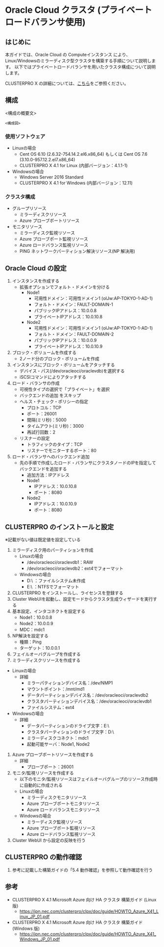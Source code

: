 Oracle Cloud クラスタ (プライベートロードバランサ使用)
===

はじめに
---
本ガイドでは、Oracle Cloud の Computeインスタンス により、Linux/Windowsのミラーディスク型クラスタを構築する手順について説明します。
以下ではプライベートロードバランサを用いたクラスタ構成について説明します。

CLUSTERPRO X の詳細については、[こちら](https://jpn.nec.com/clusterpro/clpx/index.html)をご参照ください。


構成
---
<構成の概要文>
```
<構成図>
```

### 使用ソフトウェア
- Linuxの場合
  - Cent OS 6.10 (2.6.32-754.14.2.el6.x86_64)
    もしくは
    Cent OS 7.6 (3.10.0-957.12.2.el7.x86_64)
  - CLUSTERPRO X 4.1 for Linux (内部バージョン：4.1.1-1)
- Windowsの場合
  - Windows Server 2016 Standard
  - CLUSTERPRO X 4.1 for Windows (内部バージョン：12.11)


### クラスタ構成
- グループリソース
  - ミラーディスクリソース
  - Azure プローブポートリソース
- モニタリソース
  - ミラーディスク監視リソース
  - Azure プローブポート監視リソース
  - Azure ロードバランス監視リソース
  - PING ネットワークパーティション解決リソース(NP 解決用)

Oracle Cloud の設定
---
1. インスタンスを作成する
   - 拡張オプションでフォルト・ドメインを分ける
     - Node1
        - 可用性ドメイン：可用性ドメイン1 (oIJw:AP-TOKYO-1-AD-1) 
        - フォルト・ドメイン：FAULT-DOMAIN-1
        - パブリックIPアドレス：10.0.0.8
        - プライベートIPアドレス：10.0.10.8
     - Node2
        - 可用性ドメイン：可用性ドメイン1 (oIJw:AP-TOKYO-1-AD-1)
        - フォルト・ドメイン：FAULT-DOMAIN-2
        - パブリックIPアドレス：10.0.0.9
        - プライベートIPアドレス：10.0.10.9
1. ブロック・ボリュームを作成する
   - 2ノード分のブロック・ボリュームを作成
1. インスタンスにブロック・ボリュームをアタッチする
   - デバイス・パス(/dev/oracleoci/oraclevdb)を選択する
   - iSCSIコマンドによりアタッチする
1. ロード・バランサの作成
   - 可視性タイプの選択で「プライベート」を選択
   - バックエンドの追加 をスキップ
   - ヘルス・チェック・ポリシーの指定
     - プロトコル：TCP
     - ポート：26001
     - 間隔(ミリ秒)：5000
     - タイムアウト(ミリ秒)：3000
     - 再試行回数：2
   - リスナーの設定
     - トラフィックのタイプ：TCP
     - リスナーでモニターするポート：80
1. ロード・バランサへのバックエンド追加
   - 先の手順で作成したロード・バランサにクラスタノードのIPを指定してバックエンドを追加する
     - 追加方法：IPアドレス
     - Node1
       - IPアドレス：10.0.10.8
       - ポート：8080
     - Node2
       - IPアドレス：10.0.10.9
       - ポート：8080

CLUSTERPRO のインストールと設定
---
※記載がない値は既定値を設定している

1. ミラーディスク用のパーティションを作成
   - Linuxの場合
     - /dev/oracleoci/oraclevdb1：RAW
     - /dev/oracleoci/oraclevdb2：ext4でフォーマット
   - Windowsの場合
     - D:\ ：ファイルシステム未作成
     - E:\ ：NTFSでフォーマット
1. CLUSTERPRO をインストールし、ライセンスを登録する
1. Cluster WebUIを起動し、設定モードからクラスタ生成ウィザードを実行する
1. 基本設定、インタコネクトを設定する
   - Node1：10.0.0.8
   - Node2：10.0.0.9
   - MDC：mdc1
1. NP解決を設定する
   - 種類：Ping
   - ターゲット：10.0.0.1
1. フェイルオーバグループを作成する
1. ミラーディスクリソースを作成する
  - Linuxの場合
    - 詳細
      - ミラーパティションデバイス名：/dev/NMP1
      - マウントポイント：/mnt/md1
      - データパーティションデバイス名：/dev/oracleoci/oraclevdb2
      - クラスタパーティションデバイス名：/dev/oracleoci/oraclevdb1
      - ファイルシステム：ext4
  - Windowsの場合
    - 詳細
      - データパーティションのドライブ文字：E:\
      - クラスタパーティションのドライブ文字：D:\
      - ミラーディスクコネクト：mdc1
      - 起動可能サーバ：Node1, Node2
1. Azure プローブポートリソースを作成する
   - 詳細
     - プローブポート：26001
1. モニタ/監視リソースを作成する
   - 以下のモニタ/監視リソースはフェイルオーバグループのリソース作成時に自動的に作成される
   - Linuxの場合
     - ミラーディスクモニタリソース
     - Azure プローブポートモニタリソース
     - Azure ロードバランスモニタリソース
   - Windowsの場合
     - ミラーディスク監視リソース
     - Azure プローブポート監視リソース
     - Azure ロードバランス監視リソース
1. Cluster WebUI から設定の反映を行う

CLUSTERPRO の動作確認
---
1. 参考に記載した構築ガイドの「5.4 動作確認」を参照して動作確認を行う

参考
---
- CLUSTERPRO X 4.1 Microsoft Azure 向け HA クラスタ 構築ガイド (Linux 版)
   - https://jpn.nec.com/clusterpro/clpx/doc/guide/HOWTO_Azure_X41_Linux_JP_01.pdf
- CLUSTERPRO X 4.1 Microsoft Azure 向け HA クラスタ 構築ガイド (Windows 版)
   - https://jpn.nec.com/clusterpro/clpx/doc/guide/HOWTO_Azure_X41_Windows_JP_01.pdf
